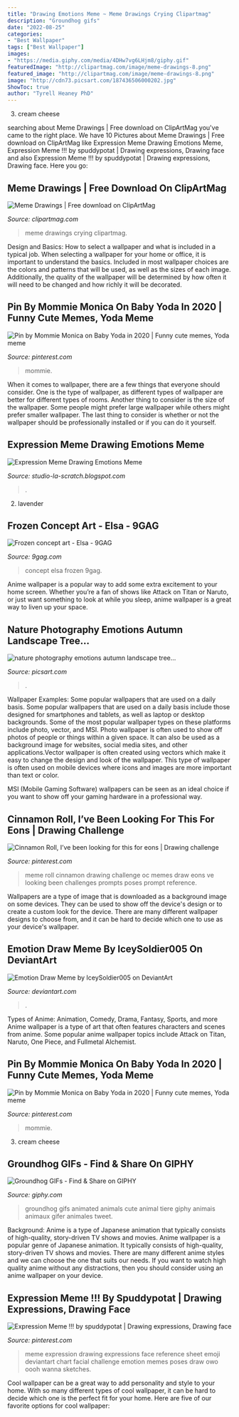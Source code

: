 ```yaml
---
title: "Drawing Emotions Meme ~ Meme Drawings Crying Clipartmag"
description: "Groundhog gifs"
date: "2022-08-25"
categories:
- "Best Wallpaper"
tags: ["Best Wallpaper"]
images:
- "https://media.giphy.com/media/4DHw7vg6LHjm8/giphy.gif"
featuredImage: "http://clipartmag.com/image/meme-drawings-8.png"
featured_image: "http://clipartmag.com/image/meme-drawings-8.png"
image: "http://cdn73.picsart.com/187436506000202.jpg"
ShowToc: true
author: "Tyrell Heaney PhD"
---
```



3. cream cheese 

	

		
searching about Meme Drawings | Free download on ClipArtMag you've came to the right place. We have 10 Pictures about Meme Drawings | Free download on ClipArtMag like Expression Meme Drawing Emotions Meme, Expression Meme !!! by spuddypotat | Drawing expressions, Drawing face and also Expression Meme !!! by spuddypotat | Drawing expressions, Drawing face. Here you go:
		
    
## Meme Drawings | Free Download On ClipArtMag

<img loading=lazy src="http://clipartmag.com/image/meme-drawings-8.png" onerror="this.onerror=null;this.src='https://tse4.mm.bing.net/th?id=OIP.ePCWRCfGqBi3rrcOMe_mqgHaFZ&amp;pid=15.1';" alt="Meme Drawings | Free download on ClipArtMag">

_Source: clipartmag.com_

>meme drawings crying clipartmag. 

	

Design and Basics: How to select a wallpaper and what is included in a typical job.
When selecting a wallpaper for your home or office, it is important to understand the basics. Included in most wallpaper choices are the colors and patterns that will be used, as well as the sizes of each image. Additionally, the quality of the wallpaper will be determined by how often it will need to be changed and how richly it will be decorated.

    
## Pin By Mommie Monica On Baby Yoda In 2020 | Funny Cute Memes, Yoda Meme

<img loading=lazy src="https://i.pinimg.com/736x/41/6d/20/416d20daa2ecb91ad453987e3b79c403.jpg" onerror="this.onerror=null;this.src='https://tse3.mm.bing.net/th?id=OIP.EydINCvzl9jWKC62myPLowHaHa&amp;pid=15.1';" alt="Pin by Mommie Monica on Baby Yoda in 2020 | Funny cute memes, Yoda meme">

_Source: pinterest.com_

>mommie. 

	

When it comes to wallpaper, there are a few things that everyone should consider. One is the type of wallpaper, as different types of wallpaper are better for different types of rooms. Another thing to consider is the size of the wallpaper. Some people might prefer large wallpaper while others might prefer smaller wallpaper. The last thing to consider is whether or not the wallpaper should be professionally installed or if you can do it yourself.

    
## Expression Meme Drawing Emotions Meme

<img loading=lazy src="https://www.meme-arsenal.com/memes/d6e749047e3ebc07f558f6c6bf5aa8e1.jpg" onerror="this.onerror=null;this.src='https://tse2.mm.bing.net/th?id=OIP.AHk-72bGxX8LCYfjCTIPXgHaH_&amp;pid=15.1';" alt="Expression Meme Drawing Emotions Meme">

_Source: studio-la-scratch.blogspot.com_

>. 

	

2. lavender 

    
## Frozen Concept Art - Elsa - 9GAG

<img loading=lazy src="https://images-cdn.9gag.com/photo/aWZpAr3_700b_v1.jpg" onerror="this.onerror=null;this.src='https://tse2.mm.bing.net/th?id=OIP.HRpNcl463tBTrPI36fgv-AHaOY&amp;pid=15.1';" alt="Frozen concept art - Elsa - 9GAG">

_Source: 9gag.com_

>concept elsa frozen 9gag. 

	

Anime wallpaper is a popular way to add some extra excitement to your home screen. Whether you’re a fan of shows like Attack on Titan or Naruto, or just want something to look at while you sleep, anime wallpaper is a great way to liven up your space.

    
## Nature Photography Emotions Autumn Landscape Tree...

<img loading=lazy src="http://cdn73.picsart.com/187436506000202.jpg" onerror="this.onerror=null;this.src='https://tse4.mm.bing.net/th?id=OIP.vy0K7qsC_Ogx21PEYaffZQEsC7&amp;pid=15.1';" alt="nature photography emotions autumn landscape tree...">

_Source: picsart.com_

>. 

	

Wallpaper Examples: Some popular wallpapers that are used on a daily basis.
Some popular wallpapers that are used on a daily basis include those designed for smartphones and tablets, as well as laptop or desktop backgrounds. Some of the most popular wallpaper types on these platforms include photo, vector, and MSI. 
Photo wallpaper is often used to show off photos of people or things within a given space. It can also be used as a background image for websites, social media sites, and other applications.Vector wallpaper is often created using vectors which make it easy to change the design and look of the wallpaper. This type of wallpaper is often used on mobile devices where icons and images are more important than text or color. 

MSI (Mobile Gaming Software) wallpapers can be seen as an ideal choice if you want to show off your gaming hardware in a professional way.

    
## Cinnamon Roll, I’ve Been Looking For This For Eons | Drawing Challenge

<img loading=lazy src="https://i.pinimg.com/originals/e5/9c/a6/e59ca6f08296eaa1f12db6ec06789e29.png" onerror="this.onerror=null;this.src='https://tse3.mm.bing.net/th?id=OIP.rUP33o6ba-GzcVtUu8rk6AHaRm&amp;pid=15.1';" alt="Cinnamon Roll, I’ve been looking for this for eons | Drawing challenge">

_Source: pinterest.com_

>meme roll cinnamon drawing challenge oc memes draw eons ve looking been challenges prompts poses prompt reference. 

	

Wallpapers are a type of image that is downloaded as a background image on some devices. They can be used to show off the device's design or to create a custom look for the device. There are many different wallpaper designs to choose from, and it can be hard to decide which one to use as your device's wallpaper.

    
## Emotion Draw Meme By IceySoldier005 On DeviantArt

<img loading=lazy src="https://images-wixmp-ed30a86b8c4ca887773594c2.wixmp.com/f/2f279c72-8a1c-44fd-8a7c-169a053a2224/daq5cwr-b0bc1e27-81c9-4253-83c0-7a56f45ecf92.png/v1/fill/w_448,h_586,q_80,strp/emotion_draw_meme_by_iceysoldier005_daq5cwr-fullview.jpg?token=eyJ0eXAiOiJKV1QiLCJhbGciOiJIUzI1NiJ9.eyJzdWIiOiJ1cm46YXBwOjdlMGQxODg5ODIyNjQzNzNhNWYwZDQxNWVhMGQyNmUwIiwiaXNzIjoidXJuOmFwcDo3ZTBkMTg4OTgyMjY0MzczYTVmMGQ0MTVlYTBkMjZlMCIsIm9iaiI6W1t7ImhlaWdodCI6Ijw9NTg2IiwicGF0aCI6IlwvZlwvMmYyNzljNzItOGExYy00NGZkLThhN2MtMTY5YTA1M2EyMjI0XC9kYXE1Y3dyLWIwYmMxZTI3LTgxYzktNDI1My04M2MwLTdhNTZmNDVlY2Y5Mi5wbmciLCJ3aWR0aCI6Ijw9NDQ4In1dXSwiYXVkIjpbInVybjpzZXJ2aWNlOmltYWdlLm9wZXJhdGlvbnMiXX0.mM0I3tKmPePXcAGoCgl-5cxLN0HNiVu3vzhLUv8db-0" onerror="this.onerror=null;this.src='https://tse4.mm.bing.net/th?id=OIP.-3xpdyZXn-9KF9_FJQEf9QAAAA&amp;pid=15.1';" alt="Emotion Draw Meme by IceySoldier005 on DeviantArt">

_Source: deviantart.com_

>. 

	

Types of Anime: Animation, Comedy, Drama, Fantasy, Sports, and more
Anime wallpaper is a type of art that often features characters and scenes from anime. Some popular anime wallpaper topics include Attack on Titan, Naruto, One Piece, and Fullmetal Alchemist.

    
## Pin By Mommie Monica On Baby Yoda In 2020 | Funny Cute Memes, Yoda Meme

<img loading=lazy src="https://i.pinimg.com/originals/41/6d/20/416d20daa2ecb91ad453987e3b79c403.png" onerror="this.onerror=null;this.src='https://tse2.mm.bing.net/th?id=OIP.Ax-C6jEJJxrDKVXZhVGctAHaHa&amp;pid=15.1';" alt="Pin by Mommie Monica on Baby Yoda in 2020 | Funny cute memes, Yoda meme">

_Source: pinterest.com_

>mommie. 

	

3. cream cheese 

    
## Groundhog GIFs - Find &amp; Share On GIPHY

<img loading=lazy src="https://media.giphy.com/media/4DHw7vg6LHjm8/giphy.gif" onerror="this.onerror=null;this.src='https://tse4.mm.bing.net/th?id=OIP.q65indeA0qtHi_wYVmV97wAAAA&amp;pid=15.1';" alt="Groundhog GIFs - Find &amp; Share on GIPHY">

_Source: giphy.com_

>groundhog gifs animated animals cute animal tiere giphy animais animaux gifer animales tweet. 

	

Background: Anime is a type of Japanese animation that typically consists of high-quality, story-driven TV shows and movies.
Anime wallpaper is a popular genre of Japanese animation. It typically consists of high-quality, story-driven TV shows and movies. There are many different anime styles and we can choose the one that suits our needs. If you want to watch high quality anime without any distractions, then you should consider using an anime wallpaper on your device.

    
## Expression Meme !!! By Spuddypotat | Drawing Expressions, Drawing Face

<img loading=lazy src="https://i.pinimg.com/736x/fa/74/de/fa74debed358ef1f4473374e1b798c39--meme.jpg" onerror="this.onerror=null;this.src='https://tse2.mm.bing.net/th?id=OIP.jTq2ypEoELRew9n5roWpkQHaNq&amp;pid=15.1';" alt="Expression Meme !!! by spuddypotat | Drawing expressions, Drawing face">

_Source: pinterest.com_

>meme expression drawing expressions face reference sheet emoji deviantart chart facial challenge emotion memes poses draw owo oooh wanna sketches. 

	

Cool wallpaper can be a great way to add personality and style to your home. With so many different types of cool wallpaper, it can be hard to decide which one is the perfect fit for your home. Here are five of our favorite options for cool wallpaper: 

